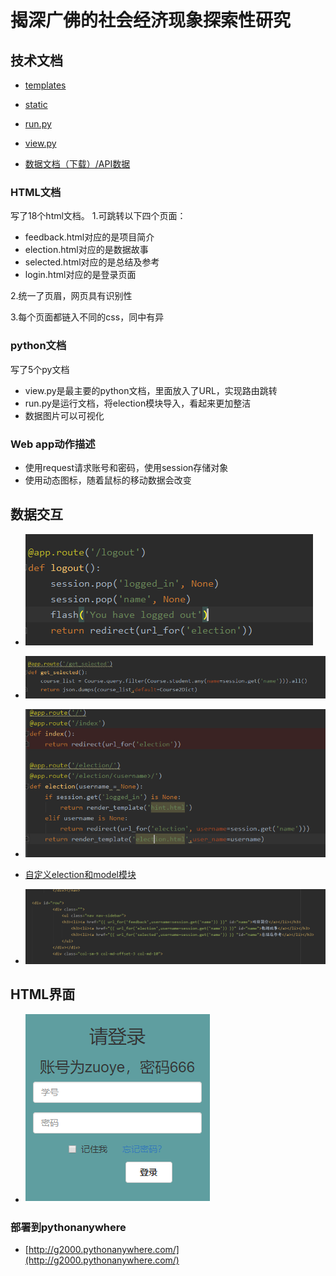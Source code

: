 # 揭深广佛的社会经济现象探索性研究

## 技术文档
- [templates](https://github.com/G-2000/python/tree/master/project/Election/templates)

- [static](https://github.com/G-2000/python/tree/master/project/Election/static)

- [run.py](https://github.com/G-2000/python/blob/master/project/run.py)

- [view.py](https://github.com/G-2000/python/blob/master/project/Election/view.py)

- [数据文档（下载）/API数据](https://github.com/G-2000/python/tree/master/data)

### HTML文档
写了18个html文档。
1.可跳转以下四个页面：
- feedback.html对应的是项目简介
- election.html对应的是数据故事
- selected.html对应的是总结及参考
- login.html对应的是登录页面

2.统一了页眉，网页具有识别性

3.每个页面都链入不同的css，同中有异

### python文档
写了5个py文档
- view.py是最主要的python文档，里面放入了URL，实现路由跳转
- run.py是运行文档，将election模块导入，看起来更加整洁
- 数据图片可以可视化

### Web app动作描述
- 使用request请求账号和密码，使用session存储对象
- 使用动态图标，随着鼠标的移动数据会改变

## 数据交互

- ![数据结构嵌套](https://github.com/G-2000/python/blob/master/img/construction.png)

- ![推导式](https://github.com/G-2000/python/blob/master/img/reduction.png)

- ![if条件判断](https://github.com/G-2000/python/blob/master/img/if_judgument.png)

- [自定义election和model模块](https://github.com/G-2000/python/tree/master/project)

- ![python和HTML传递](https://github.com/G-2000/python/blob/master/img/tran_ph.png)

## HTML界面
- ![实现数据的python——>HTML页面交互](https://github.com/G-2000/python/blob/master/img/ph.png)

### 部署到pythonanywhere
- [http://g2000.pythonanywhere.com/](http://g2000.pythonanywhere.com/)
